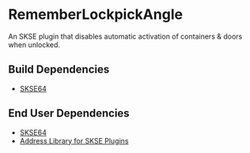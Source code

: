 # RememberLockpickAngle
An SKSE plugin that disables automatic activation of containers & doors when unlocked.

## Build Dependencies
* [SKSE64](https://skse.silverlock.org)

## End User Dependencies
* [SKSE64](https://skse.silverlock.org/)
* [Address Library for SKSE Plugins](https://www.nexusmods.com/skyrimspecialedition/mods/32444)